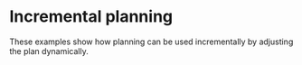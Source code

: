 # Incremental planning

These examples show how planning can be used incrementally by adjusting the plan dynamically.